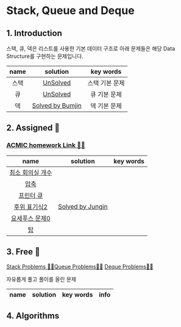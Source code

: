 # Stack, Queue and Deque

## 1. Introduction

스택, 큐, 덱은 리스트를 사용한 기본 데이터 구조로 아래 문제들은 해당 Data Structure를 구현하는 문제입니다. 

|name|solution|key words|
|:-:|:-:|:-:|
|스택|[UnSolved](problems/스택)|스택 기본 문제|
|큐|[UnSolved ](problems/큐)|큐 기본 문제|
|덱|[Solved by Bumjin](problems/덱)|덱 기본 문제|

## 2. Assigned 📌
### [ACMIC homework Link 👨‍💻](https://www.acmicpc.net/group/practice/9719/3)
|name|solution|key words|
|:-:|:-:|:-:|
|[최소 회의실 개수](https://www.acmicpc.net/problem/19598)|||
|[압축](https://www.acmicpc.net/problem/1662)|||
|[프린터 큐](https://www.acmicpc.net/problem/1966)|||
|[후위 표기식2](https://www.acmicpc.net/problem/1935)|[Solved by Jungin](problems/후위표기식2)||
|[요세푸스 문제0](https://www.acmicpc.net/problem/11866)|||
|[탑](https://www.acmicpc.net/problem/2493)|||



## 3. Free 🤗
[Stack Problems 👩‍💻](https://www.acmicpc.net/problemset?sort=ac_desc&algo=71)[Queue Problems👩‍💻](https://www.acmicpc.net/problemset?sort=ac_desc&algo=72)
[Deque Problems👩‍💻](https://www.acmicpc.net/problemset?sort=ac_desc&algo=73)

자유롭게 풀고 풀이를 올린 문제

|name|solution|key words|info|
|:-:|:-:|:-:|:--|


## 4. Algorithms 

